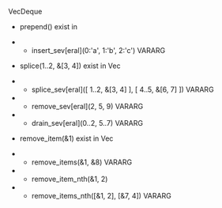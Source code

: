 VecDeque
  - prepend() exist in 
  - * insert_sev[eral](0:'a', 1:'b', 2:'c') VARARG
  - splice(1..2, &[3, 4]) exist in Vec
  - * splice_sev[eral]([ 1..2, &[3, 4] ], [ 4..5, &[6, 7] ]) VARARG

  - * remove_sev[eral](2, 5, 9) VARARG
  - * drain_sev[eral](0..2, 5..7) VARARG

  - remove_item(&1) exist in Vec
  - * remove_items(&1, &8) VARARG
  - * remove_item_nth(&1, 2)
  - * remove_items_nth([&1, 2], [&7, 4]) VARARG
